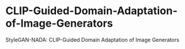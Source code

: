 # CLIP-Guided-Domain-Adaptation-of-Image-Generators
StyleGAN-NADA: CLIP-Guided Domain Adaptation of Image Generators
